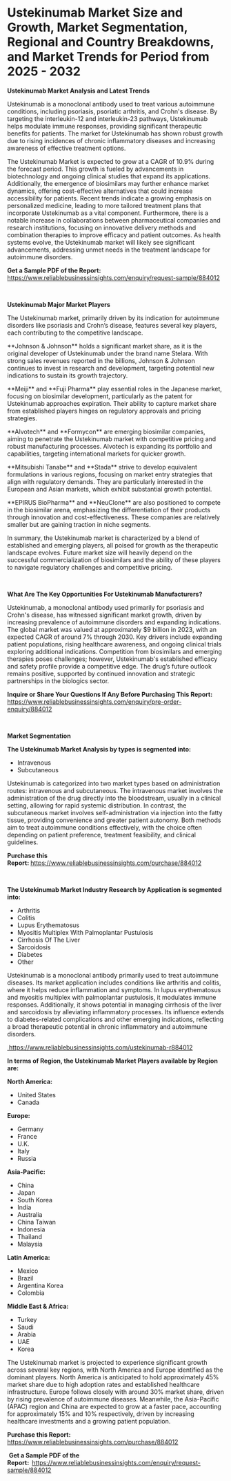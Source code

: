 <p><h1>Ustekinumab Market Size and Growth, Market Segmentation, Regional and Country Breakdowns, and Market Trends for Period from 2025 -  2032</h1></p><p><strong>Ustekinumab Market Analysis and Latest Trends</strong></p>
<p><p>Ustekinumab is a monoclonal antibody used to treat various autoimmune conditions, including psoriasis, psoriatic arthritis, and Crohn's disease. By targeting the interleukin-12 and interleukin-23 pathways, Ustekinumab helps modulate immune responses, providing significant therapeutic benefits for patients. The market for Ustekinumab has shown robust growth due to rising incidences of chronic inflammatory diseases and increasing awareness of effective treatment options.</p><p>The Ustekinumab Market is expected to grow at a CAGR of 10.9% during the forecast period. This growth is fueled by advancements in biotechnology and ongoing clinical studies that expand its applications. Additionally, the emergence of biosimilars may further enhance market dynamics, offering cost-effective alternatives that could increase accessibility for patients. Recent trends indicate a growing emphasis on personalized medicine, leading to more tailored treatment plans that incorporate Ustekinumab as a vital component. Furthermore, there is a notable increase in collaborations between pharmaceutical companies and research institutions, focusing on innovative delivery methods and combination therapies to improve efficacy and patient outcomes. As health systems evolve, the Ustekinumab market will likely see significant advancements, addressing unmet needs in the treatment landscape for autoimmune disorders.</p></p>
<p><strong>Get a Sample PDF of the Report:&nbsp;</strong> <a href="https://www.reliablebusinessinsights.com/enquiry/request-sample/884012?utm_campaign=3603&utm_medium=2&utm_source=Github&utm_content=ia&utm_term=19042025&utm_id=ustekinumab">https://www.reliablebusinessinsights.com/enquiry/request-sample/884012</a></p>
<p>&nbsp;</p>
<p><strong>Ustekinumab Major Market Players</strong></p>
<p><p>The Ustekinumab market, primarily driven by its indication for autoimmune disorders like psoriasis and Crohn’s disease, features several key players, each contributing to the competitive landscape.</p><p>**Johnson & Johnson** holds a significant market share, as it is the original developer of Ustekinumab under the brand name Stelara. With strong sales revenues reported in the billions, Johnson & Johnson continues to invest in research and development, targeting potential new indications to sustain its growth trajectory.</p><p>**Meiji** and **Fuji Pharma** play essential roles in the Japanese market, focusing on biosimilar development, particularly as the patent for Ustekinumab approaches expiration. Their ability to capture market share from established players hinges on regulatory approvals and pricing strategies.</p><p>**Alvotech** and **Formycon** are emerging biosimilar companies, aiming to penetrate the Ustekinumab market with competitive pricing and robust manufacturing processes. Alvotech is expanding its portfolio and capabilities, targeting international markets for quicker growth.</p><p>**Mitsubishi Tanabe** and **Stada** strive to develop equivalent formulations in various regions, focusing on market entry strategies that align with regulatory demands. They are particularly interested in the European and Asian markets, which exhibit substantial growth potential.</p><p>**EPIRUS BioPharma** and **NeuClone** are also positioned to compete in the biosimilar arena, emphasizing the differentiation of their products through innovation and cost-effectiveness. These companies are relatively smaller but are gaining traction in niche segments.</p><p>In summary, the Ustekinumab market is characterized by a blend of established and emerging players, all poised for growth as the therapeutic landscape evolves. Future market size will heavily depend on the successful commercialization of biosimilars and the ability of these players to navigate regulatory challenges and competitive pricing.</p></p>
<p>&nbsp;</p>
<p><strong>What Are The Key Opportunities For Ustekinumab Manufacturers?</strong></p>
<p><p>Ustekinumab, a monoclonal antibody used primarily for psoriasis and Crohn's disease, has witnessed significant market growth, driven by increasing prevalence of autoimmune disorders and expanding indications. The global market was valued at approximately $9 billion in 2023, with an expected CAGR of around 7% through 2030. Key drivers include expanding patient populations, rising healthcare awareness, and ongoing clinical trials exploring additional indications. Competition from biosimilars and emerging therapies poses challenges; however, Ustekinumab's established efficacy and safety profile provide a competitive edge. The drug’s future outlook remains positive, supported by continued innovation and strategic partnerships in the biologics sector.</p></p>
<p><strong>Inquire or Share Your Questions If Any Before Purchasing This Report:</strong> <a href="https://www.reliablebusinessinsights.com/enquiry/pre-order-enquiry/884012?utm_campaign=3603&utm_medium=2&utm_source=Github&utm_content=ia&utm_term=19042025&utm_id=ustekinumab">https://www.reliablebusinessinsights.com/enquiry/pre-order-enquiry/884012</a></p>
<p>&nbsp;</p>
<p><strong>Market Segmentation</strong></p>
<p><strong>The Ustekinumab Market Analysis by types is segmented into:</strong></p>
<p><ul><li>Intravenous</li><li>Subcutaneous</li></ul></p>
<p><p>Ustekinumab is categorized into two market types based on administration routes: intravenous and subcutaneous. The intravenous market involves the administration of the drug directly into the bloodstream, usually in a clinical setting, allowing for rapid systemic distribution. In contrast, the subcutaneous market involves self-administration via injection into the fatty tissue, providing convenience and greater patient autonomy. Both methods aim to treat autoimmune conditions effectively, with the choice often depending on patient preference, treatment feasibility, and clinical guidelines.</p></p>
<p><strong>Purchase this Report:&nbsp;</strong><a href="https://www.reliablebusinessinsights.com/purchase/884012?utm_campaign=3603&utm_medium=2&utm_source=Github&utm_content=ia&utm_term=19042025&utm_id=ustekinumab">https://www.reliablebusinessinsights.com/purchase/884012</a></p>
<p>&nbsp;</p>
<p><strong>The Ustekinumab Market Industry Research by Application is segmented into:</strong></p>
<p><ul><li>Arthritis</li><li>Colitis</li><li>Lupus Erythematosus</li><li>Myositis Multiplex With Palmoplantar Pustulosis</li><li>Cirrhosis Of The Liver</li><li>Sarcoidosis</li><li>Diabetes</li><li>Other</li></ul></p>
<p><p>Ustekinumab is a monoclonal antibody primarily used to treat autoimmune diseases. Its market application includes conditions like arthritis and colitis, where it helps reduce inflammation and symptoms. In lupus erythematosus and myositis multiplex with palmoplantar pustulosis, it modulates immune responses. Additionally, it shows potential in managing cirrhosis of the liver and sarcoidosis by alleviating inflammatory processes. Its influence extends to diabetes-related complications and other emerging indications, reflecting a broad therapeutic potential in chronic inflammatory and autoimmune disorders.</p></p>
<p><a href="https://www.reliablebusinessinsights.com/ustekinumab-r884012?utm_campaign=3603&utm_medium=2&utm_source=Github&utm_content=ia&utm_term=19042025&utm_id=ustekinumab">&nbsp;https://www.reliablebusinessinsights.com/ustekinumab-r884012</a></p>
<p><strong>In terms of Region, the Ustekinumab Market Players available by Region are:</strong></p>
<p>
    <p> <strong> North America: </strong>
        <ul>
            <li>United States</li>
            <li>Canada</li>
        </ul>
        </p> 
    <p> <strong> Europe: </strong>
        <ul>
            <li>Germany</li>
            <li>France</li>
            <li>U.K.</li>
            <li>Italy</li>
            <li>Russia</li>
        </ul>
        </p> 
    <p> <strong> Asia-Pacific: </strong>
        <ul>
            <li>China</li>
            <li>Japan</li>
            <li>South Korea</li>
            <li>India</li>
            <li>Australia</li>
            <li>China Taiwan</li>
            <li>Indonesia</li>
            <li>Thailand</li>
            <li>Malaysia</li>
        </ul>
        </p> 
    <p> <strong> Latin America: </strong>
        <ul>
            <li>Mexico</li>
            <li>Brazil</li>
            <li>Argentina Korea</li>
            <li>Colombia</li>
        </ul>
        </p> 
    <p> <strong> Middle East & Africa: </strong>
        <ul>
            <li>Turkey</li>
            <li>Saudi</li>
            <li>Arabia</li>
            <li>UAE</li>
            <li>Korea</li>
        </ul>
    </p>
    </p>
<p><p>The Ustekinumab market is projected to experience significant growth across several key regions, with North America and Europe identified as the dominant players. North America is anticipated to hold approximately 45% market share due to high adoption rates and established healthcare infrastructure. Europe follows closely with around 30% market share, driven by rising prevalence of autoimmune diseases. Meanwhile, the Asia-Pacific (APAC) region and China are expected to grow at a faster pace, accounting for approximately 15% and 10% respectively, driven by increasing healthcare investments and a growing patient population.</p></p>
<p><strong>Purchase this Report: </strong><a href="https://www.reliablebusinessinsights.com/purchase/884012?utm_campaign=3603&utm_medium=2&utm_source=Github&utm_content=ia&utm_term=19042025&utm_id=ustekinumab">https://www.reliablebusinessinsights.com/purchase/884012</a></p>
<p>&nbsp;<strong>Get a Sample PDF of the Report:&nbsp;&nbsp;</strong><a href="https://www.reliablebusinessinsights.com/enquiry/request-sample/884012?utm_campaign=3603&utm_medium=2&utm_source=Github&utm_content=ia&utm_term=19042025&utm_id=ustekinumab">https://www.reliablebusinessinsights.com/enquiry/request-sample/884012</a></p>
<p><strong></strong></p>
<p><p></p><p></p><p></p></p>
